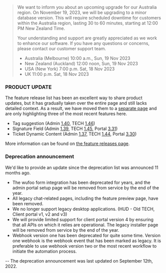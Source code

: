 > We want to inform you about an upcoming upgrade for our Australia region. On November 19, 2023, we will be upgrading to a minor database version. This will require scheduled downtime for customers within the Australia region, lasting 30 to 60 minutes, starting at 12:00 PM New Zealand Time.
>
> Your understanding and support are greatly appreciated as we work to enhance our software. If you have any questions or concerns, please contact our customer support team.
>
> * Australia (Melbourne) 10:00 a.m., Sun, 19 Nov 2023
> * New Zealand (Auckland) 12:00 noon, Sun, 19 Nov 2023
> * USA (New York) 7:00 p.m. Sat, 18 Nov 2023
> * UK 11:00 p.m. Sat, 18 Nov 2023

### PRODUCT UPDATE

The feature release list has been an excellent way to share product updates, but it has gradually taken over the entire page and still lacks detailed context. As a result, we have moved them to a [separate page](/configs/release-notes/feature-releases) and are only highlighting three of the most recent features here. 

* Tag suggestion (Admin [1.40](/configs/release-notes/admin/v1.40.1), TECH [1.46](/configs/release-notes/tech/v1.46))
* Signature Field (Admin [1.39](/configs/release-notes/admin/v1.39.1), TECH [1.45](/configs/release-notes/tech/v1.45), Portal [3.31](/configs/release-notes/portal/v3.31))
* Ticket Dynamic Content (Admin [1.37](/configs/release-notes/admin/v1.37.1), TECH [1.44](/configs/release-notes/tech/v1.44), Portal [3.30](/configs/release-notes/portal/v3.30))

More information can be found on [the feature releases page](/configs/release-notes/feature-releases). 

### Deprecation announcement

We'd like to provide an update since the deprecation list was announced 11 months ago. 

* The wufoo form integration has been deprecated for years, and the admin portal setup page will be removed from service by the end of the year. 
* All legacy chat-related pages, including the feature preview page, have been removed.
* We no longer support legacy desktop applications. (HUD - Old TECH, Client portal v1, v2 and v3)
* We will provide limited support for client portal version 4 by ensuring that all APIs on which it relies are operational. The legacy installer page will be removed from service by the end of the year.
* Webhook version one has been deprecated for quite some time. Version one webhook is the webhook event that has been marked as legacy. It is preferable to use webhook version two or the most recent workflow to initiate the automation process.

-- The deprecation announcement was last updated on September 12th, 2022. 
